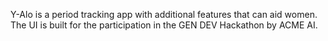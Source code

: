 Y-Alo is a period tracking app with additional features that can aid women.
The UI is built for the participation in the GEN DEV Hackathon by ACME AI.
